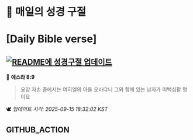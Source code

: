 # 🙏 매일의 성경 구절
# [Daily Bible verse]
## [![README에 성경구절 업데이트](https://github.com/DONGSUKA/first_test/actions/workflows/update-readme-bible.yml/badge.svg)](https://github.com/DONGSUKA/first_test/actions/workflows/update-readme-bible.yml)
<!-- START_BIBLE_VERSE -->
📖 **에스라 8:9**
> 요압 자손 중에서는 여히엘의 아들 오바댜니 그와 함께 있는 남자가 이백십팔 명이요

🕊️ _업데이트 시각: 2025-09-15 18:32:02 KST_
  <!-- END_BIBLE_VERSE -->
## GITHUB_ACTION
